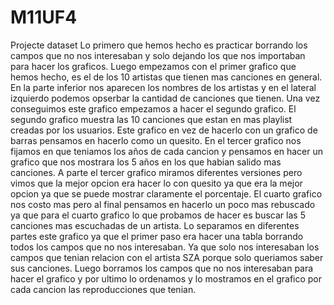 # M11UF4
 Projecte dataset
Lo primero que hemos hecho es practicar borrando los campos que no nos interesaban y solo dejando los que nos importaban para hacer los graficos.
Luego empezamos con el primer grafico que hemos hecho, es el de los 10 artistas que tienen mas canciones en general.
En la parte inferior nos aparecen los nombres de los artistas y en el lateral izquierdo podemos opserbar la cantidad de canciones que tienen.
Una vez conseguimos este grafico empezamos a hacer el segundo grafico.
El segundo grafico muestra las 10 canciones que estan en mas playlist creadas por los usuarios.
Este grafico en vez de hacerlo con un grafico de barras pensamos en hacerlo como un quesito.
En el tercer grafico nos fijamos en que teniamos los años de cada cancion y pensamos en hacer un grafico que nos mostrara los 5 años en los que habian salido mas canciones.
A parte el tercer grafico miramos diferentes versiones pero vimos que la mejor opcion era hacer lo con quesito ya que era la mejor opcion ya que se puede mostrar claramente el porcentaje.
El cuarto grafico nos costo mas pero al final pensamos en hacerlo un poco mas rebuscado ya que para el cuarto grafico lo que probamos de hacer es buscar las 5 canciones mas escuchadas de un artista.
Lo separamos en diferentes partes este grafico ya que el primer paso era hacer una tabla borrando todos los campos que no nos interesaban.
Ya que solo nos interesaban los campos que tenian relacion con el artista SZA porque solo queriamos saber sus canciones.
Luego borramos los campos que no nos interesaban para hacer el grafico y por ultimo lo ordenamos y lo mostramos en el grafico por cada cancion las reproducciones que tenian.
